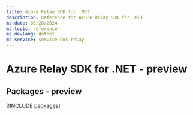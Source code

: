```yaml
---
title: Azure Relay SDK for .NET
description: Reference for Azure Relay SDK for .NET
ms.date: 05/28/2024
ms.topic: reference
ms.devlang: dotnet
ms.service: service-bus-relay
---
```

# Azure Relay SDK for .NET - preview
## Packages - preview
[!INCLUDE [packages](relay-index.md)]
